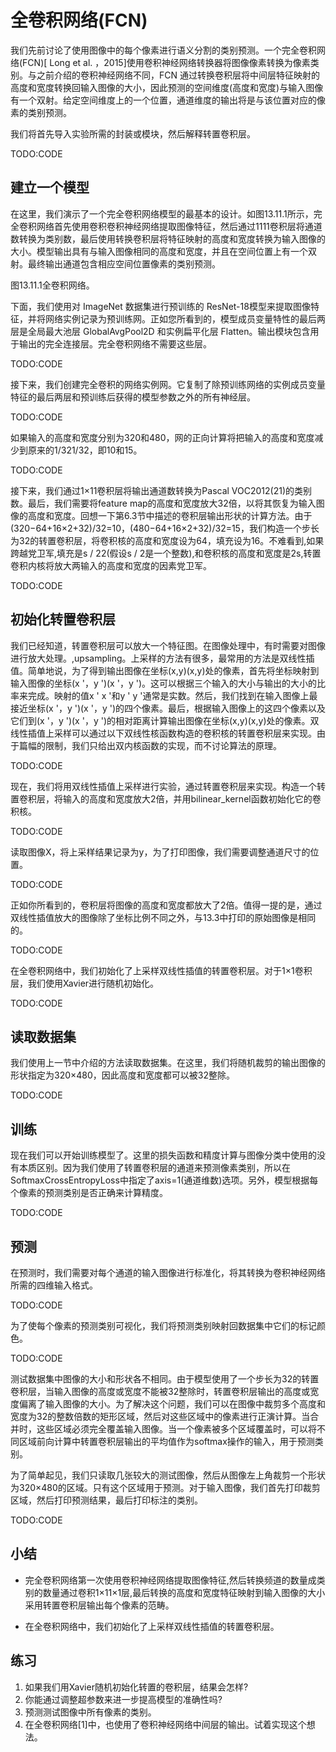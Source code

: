 

<!--
 * @version:
 * @Author:  StevenJokess https://github.com/StevenJokess
 * @Date: 2020-07-30 19:36:57
 * @LastEditors:  StevenJokess https://github.com/StevenJokess
 * @LastEditTime: 2020-08-11 23:19:21
 * @Description:MT, improve
 * @TODO::
 * @Reference:http://preview.d2l.ai/d2l-en/master/chapter_computer-vision/fcn.html
-->

# 全卷积网络(FCN)

我们先前讨论了使用图像中的每个像素进行语义分割的类别预测。一个完全卷积网络(FCN)[ Long et al. ，2015]使用卷积神经网络转换器将图像像素转换为像素类别。与之前介绍的卷积神经网络不同，FCN 通过转换卷积层将中间层特征映射的高度和宽度转换回输入图像的大小，因此预测的空间维度(高度和宽度)与输入图像有一个双射。给定空间维度上的一个位置，通道维度的输出将是与该位置对应的像素的类别预测。

我们将首先导入实验所需的封装或模块，然后解释转置卷积层。

TODO:CODE

## 建立一个模型

在这里，我们演示了一个完全卷积网络模型的最基本的设计。如图13.11.1所示，完全卷积网络首先使用卷积卷积神经网络提取图像特征，然后通过1111卷积层将通道数转换为类别数，最后使用转换卷积层将特征映射的高度和宽度转换为输入图像的大小。模型输出具有与输入图像相同的高度和宽度，并且在空间位置上有一个双射。最终输出通道包含相应空间位置像素的类别预测。

图13.11.1全卷积网络。

下面，我们使用对 ImageNet 数据集进行预训练的 ResNet-18模型来提取图像特征，并将网络实例记录为预训练网。正如您所看到的，模型成员变量特性的最后两层是全局最大池层 GlobalAvgPool2D 和实例扁平化层 Flatten。输出模块包含用于输出的完全连接层。完全卷积网络不需要这些层。

TODO:CODE

接下来，我们创建完全卷积的网络实例网。它复制了除预训练网络的实例成员变量特征的最后两层和预训练后获得的模型参数之外的所有神经层。

TODO:CODE

如果输入的高度和宽度分别为320和480，网的正向计算将把输入的高度和宽度减少到原来的1/321/32，即10和15。

TODO:CODE

接下来，我们通过1×11卷积层将输出通道数转换为Pascal VOC2012(21)的类别数。最后，我们需要将feature map的高度和宽度放大32倍，以将其恢复为输入图像的高度和宽度。回想一下第6.3节中描述的卷积层输出形状的计算方法。由于(320−64+16×2+32)/32=10，(480−64+16×2+32)/32=15，我们构造一个步长为32的转置卷积层，将卷积核的高度和宽度设为64，填充设为16。不难看到,如果跨越党卫军,填充是s / 22(假设s / 2是一个整数),和卷积核的高度和宽度是2s,转置卷积内核将放大两输入的高度和宽度的因素党卫军。

TODO:CODE

## 初始化转置卷积层

我们已经知道，转置卷积层可以放大一个特征图。在图像处理中，有时需要对图像进行放大处理。,upsampling。上采样的方法有很多，最常用的方法是双线性插值。简单地说，为了得到输出图像在坐标(x,y)(x,y)处的像素，首先将坐标映射到输入图像的坐标(x '，y ')(x '，y ')。这可以根据三个输入的大小与输出的大小的比率来完成。映射的值x ' x '和y ' y '通常是实数。然后，我们找到在输入图像上最接近坐标(x '，y ')(x '，y ')的四个像素。最后，根据输入图像上的这四个像素以及它们到(x '，y ')(x '，y ')的相对距离计算输出图像在坐标(x,y)(x,y)处的像素。双线性插值上采样可以通过以下双线性核函数构造的卷积核的转置卷积层来实现。由于篇幅的限制，我们只给出双内核函数的实现，而不讨论算法的原理。

TODO:CODE

现在，我们将用双线性插值上采样进行实验，通过转置卷积层来实现。构造一个转置卷积层，将输入的高度和宽度放大2倍，并用bilinear_kernel函数初始化它的卷积核。

TODO:CODE

读取图像X，将上采样结果记录为y，为了打印图像，我们需要调整通道尺寸的位置。

TODO:CODE

正如你所看到的，卷积层将图像的高度和宽度都放大了2倍。值得一提的是，通过双线性插值放大的图像除了坐标比例不同之外，与13.3中打印的原始图像是相同的。

TODO:CODE

在全卷积网络中，我们初始化了上采样双线性插值的转置卷积层。对于1×1卷积层，我们使用Xavier进行随机初始化。

TODO:CODE

## 读取数据集

我们使用上一节中介绍的方法读取数据集。在这里，我们将随机裁剪的输出图像的形状指定为320×480，因此高度和宽度都可以被32整除。

TODO:CODE

## 训练

现在我们可以开始训练模型了。这里的损失函数和精度计算与图像分类中使用的没有本质区别。因为我们使用了转置卷积层的通道来预测像素类别，所以在SoftmaxCrossEntropyLoss中指定了axis=1(通道维数)选项。另外，模型根据每个像素的预测类别是否正确来计算精度。

TODO:CODE

## 预测

在预测时，我们需要对每个通道的输入图像进行标准化，将其转换为卷积神经网络所需的四维输入格式。

TODO:CODE

为了使每个像素的预测类别可视化，我们将预测类别映射回数据集中它们的标记颜色。

TODO:CODE

测试数据集中图像的大小和形状各不相同。由于模型使用了一个步长为32的转置卷积层，当输入图像的高度或宽度不能被32整除时，转置卷积层输出的高度或宽度偏离了输入图像的大小。为了解决这个问题，我们可以在图像中裁剪多个高度和宽度为32的整数倍数的矩形区域，然后对这些区域中的像素进行正演计算。当合并时，这些区域必须完全覆盖输入图像。当一个像素被多个区域覆盖时，可以将不同区域前向计算中转置卷积层输出的平均值作为softmax操作的输入，用于预测类别。

为了简单起见，我们只读取几张较大的测试图像，然后从图像左上角裁剪一个形状为320×480的区域。只有这个区域用于预测。对于输入图像，我们首先打印裁剪区域，然后打印预测结果，最后打印标注的类别。

TODO:CODE

## 小结

* 完全卷积网络第一次使用卷积神经网络提取图像特征,然后转换频道的数量成类别的数量通过卷积1×11×1层,最后转换的高度和宽度特征映射到输入图像的大小采用转置卷积层输出每个像素的范畴。

* 在全卷积网络中，我们初始化了上采样双线性插值的转置卷积层。

## 练习

1. 如果我们用Xavier随机初始化转置的卷积层，结果会怎样?
1. 你能通过调整超参数来进一步提高模型的准确性吗?
1. 预测测试图像中所有像素的类别。
1. 在全卷积网络[1]中，也使用了卷积神经网络中间层的输出。试着实现这个想法。
